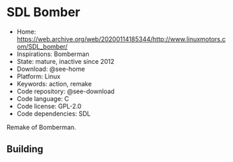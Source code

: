 # SDL Bomber

- Home: https://web.archive.org/web/20200114185344/http://www.linuxmotors.com/SDL_bomber/
- Inspirations: Bomberman
- State: mature, inactive since 2012
- Download: @see-home
- Platform: Linux
- Keywords: action, remake
- Code repository: @see-download
- Code language: C
- Code license: GPL-2.0
- Code dependencies: SDL

Remake of Bomberman.

## Building
